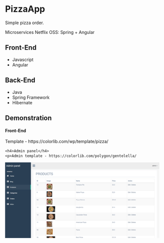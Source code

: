 <h1>PizzaApp</h1>
<p>Simple pizza order.</p>
<p>Microservices Netflix OSS: Spring + Angular</p>

<h2>Front-End</h2>
<ul>
  <li>Javascript</li>
<li>Angular</li>
  </ul>

<h2>Back-End</h2>
<ul>
  <li>Java</li>
<li>Spring Framework</li>
<li>Hibernate</li>
  </ul>
  
  <h2>Demonstration</h2>
  <h4>Front-End</h4>
<p>Template - https://colorlib.com/wp/template/pizza/
  <img src="/demo.gif" alt="">
  </p>
  
    <h4>Admin panel</h4>
    <p>Admin template - https://colorlib.com/polygon/gentelella/
  <img src="/demo-admin.png" alt="">
</p>
